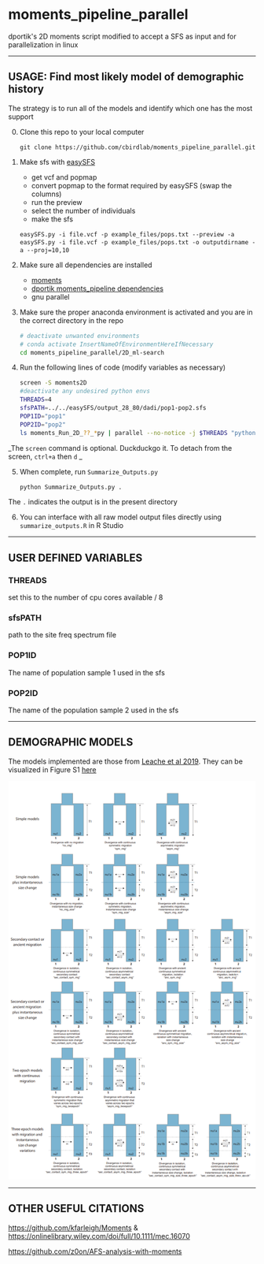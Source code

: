 # moments_pipeline_parallel
dportik's 2D moments script modified to accept a SFS as input and for parallelization in linux

---

## USAGE: Find most likely model of demographic history

The strategy is to run all of the models and identify which one has the most support

0. Clone this repo to your local computer
	```
	git clone https://github.com/cbirdlab/moments_pipeline_parallel.git
	```
	
2. Make sfs with [easySFS](https://github.com/isaacovercast/easySFS)
	* get vcf and popmap
	* convert popmap to the format required by easySFS (swap the columns)
	* run the preview
	* select the number of individuals
	* make the sfs
	```
	easySFS.py -i file.vcf -p example_files/pops.txt --preview -a
	easySFS.py -i file.vcf -p example_files/pops.txt -o outputdirname -a --proj=10,10
	```
	
2. Make sure all dependencies are installed
    * [moments](https://bitbucket.org/simongravel/moments/src/master/)
    * [dportik moments_pipeline dependencies](https://github.com/dportik/moments_pipeline)
    * gnu parallel

3. Make sure the proper anaconda environment is activated and you are in the correct directory in the repo
	```bash
	# deactivate unwanted environments
	# conda activate InsertNameOfEnvironmentHereIfNecessary
	cd moments_pipeline_parallel/2D_ml-search
	```

4. Run the following lines of code (modify variables as necessary)
	```bash
	screen -S moments2D
	#deactivate any undesired python envs
	THREADS=4 
	sfsPATH=../../easySFS/output_28_80/dadi/pop1-pop2.sfs
	POP1ID="pop1"
	POP2ID="pop2"
	ls moments_Run_2D_??_*py | parallel --no-notice -j $THREADS "python {} $sfsPATH $POP1ID $POP2ID"
	```
 _The `screen` command is optional.  Duckduckgo it.  To detach from the screen, `ctrl+a`  then `d` _

5. When complete, run `Summarize_Outputs.py` 
	```bash
	python Summarize_Outputs.py .
	```
  The `.` indicates the output is in the present directory
  
6. You can interface with all raw model output files directly using `summarize_outputs.R` in R Studio


---

## USER DEFINED VARIABLES
### THREADS

set this to the number of cpu cores available / 8

### sfsPATH

path to the site freq spectrum file

### POP1ID

The name of population sample 1 used in the sfs

### POP2ID

The name of the population sample 2 used in the sfs

---

## DEMOGRAPHIC MODELS

The models implemented are those from [Leache et al 2019](https://onlinelibrary.wiley.com/doi/10.1111/jbi.13716).  They can be visualized in Figure S1 [here](jbi13716-sup-0001-supinfo.pdf)

![](Leache_etal_2019_figS1.PNG)

--- 

## OTHER USEFUL CITATIONS

https://github.com/kfarleigh/Moments & https://onlinelibrary.wiley.com/doi/full/10.1111/mec.16070

https://github.com/z0on/AFS-analysis-with-moments




